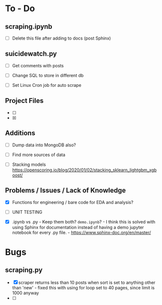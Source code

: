 # To - Do

## scraping.ipynb

- [ ]  Delete this file after adding to docs (post Sphinx)

## suicidewatch.py

- [ ] Get comments with posts
- [ ] Change SQL to store in different db
- [ ]  Set Linux Cron job for auto scrape


## Project Files

- [ ]  
- [x]  


## Additions

- [ ]  Dump data into MongoDB also?
- [ ]  Find more sources of data
- [ ]  Stacking models
        https://openscoring.io/blog/2020/01/02/stacking_sklearn_lightgbm_xgboost/


## Problems / Issues / Lack of Knowledge

- [x] Functions for engineering / bare code for EDA and analysis?
- [ ] UNIT TESTING
- [x] .ipynb vs .py - Keep them both? `demo.ipynb`?
        - I think this is solved with using Sphinx for documentation instead of having a demo jupyter notebook for every .py file.
        - https://www.sphinx-doc.org/en/master/


# Bugs

## scraping.py

- [x] scraper returns less than 10 posts when sort is set to anything other than 'new'
        - fixed this with using for loop set to 40 pages, since limit is 1000 anyway
- [ ] 

